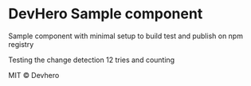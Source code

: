 # DevHero Sample component

Sample component with minimal setup to build test and publish on npm registry

Testing the change detection 12 tries and counting

MIT © Devhero
